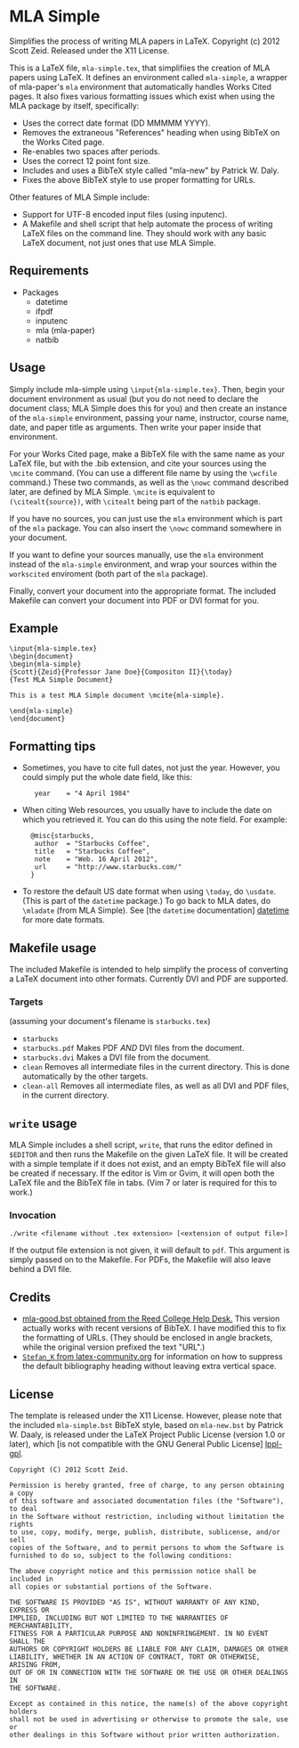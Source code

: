 MLA Simple
==========
Simplifies the process of writing MLA papers in LaTeX.
Copyright (c) 2012 Scott Zeid.  Released under the X11 License.

This is a LaTeX file, `mla-simple.tex`, that simplifiies the creation
of MLA papers using LaTeX.  It defines an environment called `mla-simple`,
a wrapper of mla-paper's `mla` environment that automatically handles
Works Cited pages.  It also fixes various formatting issues which exist
when using the MLA package by itself, specifically:

* Uses the correct date format (DD MMMMM YYYY).
* Removes the extraneous "References" heading when using BibTeX on the
  Works Cited page.
* Re-enables two spaces after periods.
* Uses the correct 12 point font size.
* Includes and uses a BibTeX style called "mla-new" by Patrick W. Daly.
* Fixes the above BibTeX style to use proper formatting for URLs.

Other features of MLA Simple include:

* Support for UTF-8 encoded input files (using inputenc).
* A Makefile and shell script that help automate the process of writing
  LaTeX files on the command line.  They should work with any basic LaTeX
  document, not just ones that use MLA Simple.

Requirements
------------
* Packages
   * datetime
   * ifpdf
   * inputenc
   * mla (mla-paper)
   * natbib

Usage
-----
Simply include mla-simple using `\input{mla-simple.tex}`.  Then, begin
your document environment as usual (but you do not need to declare the
document class; MLA Simple does this for you) and then create an instance
of the `mla-simple` environment, passing your name, instructor, course
name, date, and paper title as arguments.  Then write your paper inside
that environment.

For your Works Cited page, make a BibTeX file with the same name as your
LaTeX file, but with the .bib extension, and cite your sources using the
`\mcite` command.  (You can use a different file name by using the
`\wcfile` command.) These two commands, as well as the `\nowc` command
described later, are defined by MLA Simple.  `\mcite` is equivalent to
`(\citealt{source})`, with `\citealt` being part of the `natbib` package.

If you have no sources, you can just use the `mla` environment which is
part of the `mla` package.  You can also insert the `\nowc` command
somewhere in your document.

If you want to define your sources manually, use the `mla` environment
instead of the `mla-simple` environment, and wrap your sources within
the `workscited` enviroment (both part of the `mla` package).

Finally, convert your document into the appropriate format.  The included
Makefile can convert your document into PDF or DVI format for you.

Example
-------
    \input{mla-simple.tex}
    \begin{document}
    \begin{mla-simple}
    {Scott}{Zeid}{Professor Jane Doe}{Compositon II}{\today}
    {Test MLA Simple Document}
    
    This is a test MLA Simple document \mcite{mla-simple}.
    
    \end{mla-simple}
    \end{document}

Formatting tips
---------------
* Sometimes, you have to cite full dates, not just the year.  However, you
  could simply put the whole date field, like this:

         year    = "4 April 1984"


* When citing Web resources, you usually have to include the date on which
  you retrieved it.  You can do this using the note field.  For example:

        @misc{starbucks,
         author  = "Starbucks Coffee",
         title   = "Starbucks Coffee",
         note    = "Web. 16 April 2012",
         url     = "http://www.starbucks.com/"
        }

* To restore the default US date format when using `\today`, do `\usdate`.
  (This is part of the `datetime` package.)  To go back to MLA dates, do
  `\mladate` (from MLA Simple).  See [the `datetime` documentation]
  [datetime] for more date formats.

Makefile usage
--------------
The included Makefile is intended to help simplify the process of
converting a LaTeX document into other formats.  Currently DVI and PDF
are supported.

### Targets
(assuming your document's filename is `starbucks.tex`)

* `starbucks`
* `starbucks.pdf`
  Makes PDF *AND* DVI files from the document.
* `starbucks.dvi`
  Makes a DVI file from the document.
* `clean`
  Removes all intermediate files in the current directory.  This is done
  automatically by the other targets.
* `clean-all`
  Removes all intermediate files, as well as all DVI and PDF files, in the
  current directory.

`write` usage
-------------
MLA Simple includes a shell script, `write`, that runs the editor defined
in `$EDITOR` and then runs the Makefile on the given LaTeX file.  It will
be created with a simple template if it does not exist, and an empty
BibTeX file will also be created if necessary.  If the editor is Vim or
Gvim, it will open both the LaTeX file and the BibTeX file in tabs.  (Vim
7 or later is required for this to work.)

### Invocation
`./write <filename without .tex extension> [<extension of output file>]`

If the output file extension is not given, it will default to `pdf`.  This
argument is simply passed on to the Makefile.  For PDFs, the Makefile will
also leave behind a DVI file.

Credits
-------
* [mla-good.bst obtained from the Reed College Help Desk.][mla-good.bst]
  This version actually works with recent versions of BibTeX.  I have
  modified this to fix the formatting of URLs.  (They should be enclosed
  in angle brackets, while the original version prefixed the text "URL".)
* [`Stefan_K` from latex-community.org][hide-bib-heading]
  for information on how to suppress the default bibliography heading
  without leaving extra vertical space.

License
-------
The template is released under the X11 License.  However, please note
that the included `mla-simple.bst` BibTeX style, based on `mla-new.bst` by
Patrick W. Daaly, is released under the LaTeX Project Public License (version
1.0 or later), which [is not compatible with the GNU General Public License]
[lppl-gpl].

[datetime]:
 http://theoval.cmp.uea.ac.uk/~nlct/latex/packages/datetime/datetime-manual.html
[hide-bib-heading]:
 http://www.latex-community.org/forum/viewtopic.php?f=5&t=4089#p16041
[lppl-gpl]:
 http://www.gnu.org/licenses/license-list.html#LPPL-1.2
[mla-good.bst]:
 http://web.reed.edu/cis/help/latex/bibtexstyles.html#reedsty

    Copyright (C) 2012 Scott Zeid.

    Permission is hereby granted, free of charge, to any person obtaining a copy
    of this software and associated documentation files (the "Software"), to deal
    in the Software without restriction, including without limitation the rights
    to use, copy, modify, merge, publish, distribute, sublicense, and/or sell
    copies of the Software, and to permit persons to whom the Software is
    furnished to do so, subject to the following conditions:

    The above copyright notice and this permission notice shall be included in
    all copies or substantial portions of the Software.

    THE SOFTWARE IS PROVIDED "AS IS", WITHOUT WARRANTY OF ANY KIND, EXPRESS OR
    IMPLIED, INCLUDING BUT NOT LIMITED TO THE WARRANTIES OF MERCHANTABILITY,
    FITNESS FOR A PARTICULAR PURPOSE AND NONINFRINGEMENT. IN NO EVENT SHALL THE
    AUTHORS OR COPYRIGHT HOLDERS BE LIABLE FOR ANY CLAIM, DAMAGES OR OTHER
    LIABILITY, WHETHER IN AN ACTION OF CONTRACT, TORT OR OTHERWISE, ARISING FROM,
    OUT OF OR IN CONNECTION WITH THE SOFTWARE OR THE USE OR OTHER DEALINGS IN
    THE SOFTWARE.

    Except as contained in this notice, the name(s) of the above copyright holders
    shall not be used in advertising or otherwise to promote the sale, use or
    other dealings in this Software without prior written authorization.
